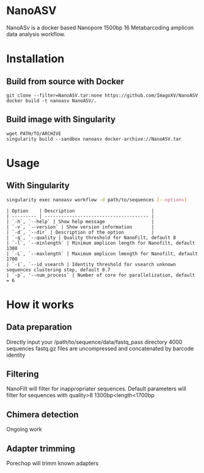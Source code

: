 # NanoASV
NanoASv is a docker based Nanopore 1500bp 16 Metabarcoding amplicon data analysis workflow. 


# Installation
## Build from source with Docker
```
git clone --filter=NanoASV.tar:none https://github.com/ImagoXV/NanoASV
docker build -t nanoasv NanoASV/.
```


## Build image with Singularity
```
wget PATH/TO/ARCHIVE
singularity build --sandbox nanoasv docker-archive://NanoASV.tar
```
# Usage
## With Singularity
```sh
singularity exec nanoasv workflow -d path/to/sequences [--options]
```
```
| Option    | Description                            |
| --------- | -------------------------------------- |
| `-h`, `--help` | Show help message                 |
| `-v`, `--version` | Show version information       |
| `-d`, `--dir` | Description of the option          |
| `-q`, `--quality | Quality threshold for NanoFilt, default 8
| `-l`, `--minlength` | Minimum amplicon length for Nanofilt, default 1300
| `-L`, `--maxlength` | Maximum amplicon lmength for Nanofilt, default 1700
| `-i`, `--id_vsearch | Identity threshold for vsearch unknown sequences clustering step, default 0.7
| `-p`, '--num_process` | Number of core for parallelization, default = 6
```
# How it works 
## Data preparation
Directly input your /path/to/sequence/data/fastq_pass directory 
4000 sequences fastq.gz files are uncompressed and concatenated by barcode identity

## Filtering
NanoFilt will filter for inappropriater sequences. 
Default parameters will filter for sequences with quality>8 1300bp<length<1700bp

## Chimera detection
Ongoing work

## Adapter trimming
Porechop will trimm known adapters 

